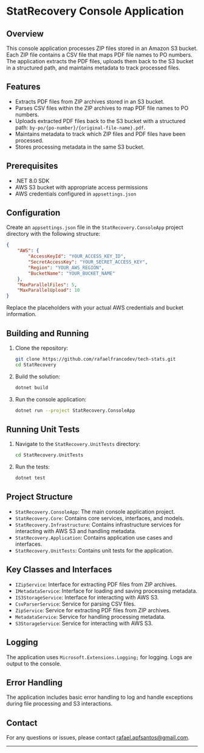 # StatRecovery Console Application

## Overview

This console application processes ZIP files stored in an Amazon S3 bucket. Each ZIP file contains a CSV file that maps PDF file names to PO numbers. The application extracts the PDF files, uploads them back to the S3 bucket in a structured path, and maintains metadata to track processed files.

## Features

- Extracts PDF files from ZIP archives stored in an S3 bucket.
- Parses CSV files within the ZIP archives to map PDF file names to PO numbers.
- Uploads extracted PDF files back to the S3 bucket with a structured path: `by-po/{po-number}/{original-file-name}.pdf`.
- Maintains metadata to track which ZIP files and PDF files have been processed.
- Stores processing metadata in the same S3 bucket.

## Prerequisites

- .NET 8.0 SDK
- AWS S3 bucket with appropriate access permissions
- AWS credentials configured in `appsettings.json`

## Configuration

Create an `appsettings.json` file in the `StatRecovery.ConsoleApp` project directory with the following structure:

```json
{
    "AWS": {
        "AccessKeyId": "YOUR_ACCESS_KEY_ID",
        "SecretAccessKey": "YOUR_SECRET_ACCESS_KEY",
        "Region": "YOUR_AWS_REGION",
        "BucketName": "YOUR_BUCKET_NAME"
    },
    "MaxParallelFiles": 5,
    "MaxParallelUpload": 10
}
```

Replace the placeholders with your actual AWS credentials and bucket information.

## Building and Running

1. Clone the repository:
    ```sh
    git clone https://github.com/rafaelfrancodev/tech-stats.git
    cd StatRecovery
    ```

2. Build the solution:
    ```sh
    dotnet build
    ```

3. Run the console application:
    ```sh
    dotnet run --project StatRecovery.ConsoleApp
    ```

## Running Unit Tests

1. Navigate to the `StatRecovery.UnitTests` directory:
    ```sh
    cd StatRecovery.UnitTests
    ```

2. Run the tests:
    ```sh
    dotnet test
    ```

## Project Structure

- `StatRecovery.ConsoleApp`: The main console application project.
- `StatRecovery.Core`: Contains core services, interfaces, and models.
- `StatRecovery.Infrastructure`: Contains infrastructure services for interacting with AWS S3 and handling metadata.
- `StatRecovery.Application`: Contains application use cases and interfaces.
- `StatRecovery.UnitTests`: Contains unit tests for the application.

## Key Classes and Interfaces

- `IZipService`: Interface for extracting PDF files from ZIP archives.
- `IMetadataService`: Interface for loading and saving processing metadata.
- `IS3StorageService`: Interface for interacting with AWS S3.
- `CsvParserService`: Service for parsing CSV files.
- `ZipService`: Service for extracting PDF files from ZIP archives.
- `MetadataService`: Service for handling processing metadata.
- `S3StorageService`: Service for interacting with AWS S3.

## Logging

The application uses `Microsoft.Extensions.Logging;` for logging. Logs are output to the console.

## Error Handling

The application includes basic error handling to log and handle exceptions during file processing and S3 interactions.

## Contact

For any questions or issues, please contact rafael.apfsantos@gmail.com.

---